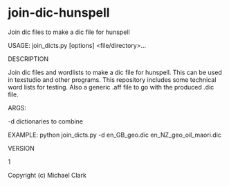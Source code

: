 join-dic-hunspell
=================

Join dic files to make a dic file for hunspell

USAGE: join_dicts.py [options] <file/directory>...



DESCRIPTION

Join dic files and wordlists to make a dic file for hunspell. This can be used
in texstudio and other programs. This repository includes some technical word
lists for testing. Also a generic .aff file to go with the produced .dic file.



ARGS:

-d  dictionaries to combine



EXAMPLE: python join_dicts.py -d en_GB_geo.dic en_NZ_geo_oil_maori.dic



VERSION



1

Copyright (c) Michael Clark
